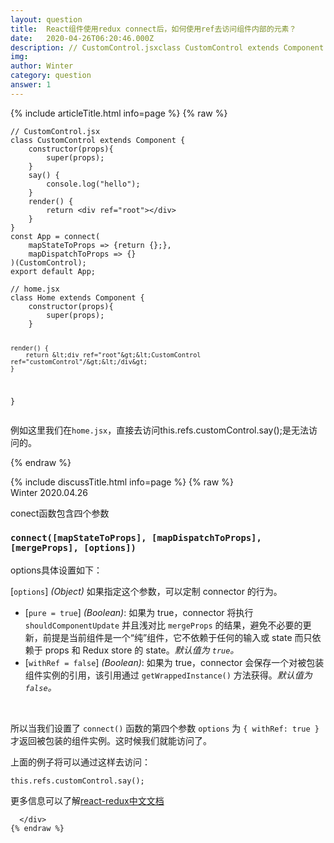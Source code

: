 ```yaml
---
layout: question
title:  React组件使用redux connect后，如何使用ref去访问组件内部的元素？
date:   2020-04-26T06:20:46.000Z
description: // CustomControl.jsxclass CustomControl extends Component {    constructor(pro...
img: 
author: Winter
category: question
answer: 1
---
```

<div class="article-root">
  <div class="article">
    {% include articleTitle.html info=page %}
    {% raw %}
    <div class="article-content"><pre><code class="language-javascript">// CustomControl.jsx
class CustomControl extends Component {
    constructor(props){
        super(props);
    }
    say() {
        console.log("hello");
    }
    render() {
        return &lt;div ref="root"&gt;&lt;/div&gt;
    }
}
const App = connect(
    mapStateToProps =&gt; {return {};},
    mapDispatchToProps =&gt; {}
)(CustomControl);
export default App;</code></pre><pre><code class="language-javascript">// home.jsx
class Home extends Component {
    constructor(props){
        super(props);
    }

    render() {
        return &lt;div ref="root"&gt;&lt;CustomControl ref="customControl"/&gt;&lt;/div&gt;
    }
}</code></pre><p>例如这里我们在<code>home.jsx</code>，直接去访问this.refs.customControl.say();是无法访问的。</p></div>
    {% endraw %}
  </div>

  <div class="discuss-wrapper">
    {% include discussTitle.html info=page %}
    {% raw %}
    <div class="discuss-item">
        <div class="discuss-parent">
          <div class="discuss-meta">
            <span class="discuss-user">Winter</span>
            <span class="discuss-time">2020.04.26</span>
          </div>
          <div class="discuss-comment"><p>conect函数包含四个参数</p><h3><code><strong>connect([mapStateToProps], [mapDispatchToProps], [mergeProps], [options])</strong></code></h3><p>options具体设置如下：</p><p>[<code>options</code>] <i>(Object)</i> 如果指定这个参数，可以定制 connector 的行为。</p><ul><li>[<code>pure = true</code>] <i>(Boolean)</i>: 如果为 true，connector 将执行 <code>shouldComponentUpdate</code> 并且浅对比 <code>mergeProps</code> 的结果，避免不必要的更新，前提是当前组件是一个“纯”组件，它不依赖于任何的输入或 state 而只依赖于 props 和 Redux store 的 state。<i>默认值为 </i><code><i>true</i></code><i>。</i></li><li>[<code>withRef = false</code>] <i>(Boolean)</i>: 如果为 true，connector 会保存一个对被包装组件实例的引用，该引用通过 <code>getWrappedInstance()</code> 方法获得。<i>默认值为 </i><code><i>false</i></code><i>。</i></li></ul><p>&nbsp;</p><p>所以当我们设置了 <code>connect()</code> 函数的第四个参数 <code>options</code> 为 <code>{ withRef: true }</code> 才返回被包装的组件实例。这时候我们就能访问了。</p><p>上面的例子将可以通过这样去访问：</p><pre><code class="language-javascript">this.refs.customControl.say();</code></pre><p>更多信息可以了解<a href="https://www.redux.org.cn/docs/react-redux/api.html">react-redux中文文档</a></p></div>
        </div>
        
      </div>
    {% endraw %}
  </div>
<div>
